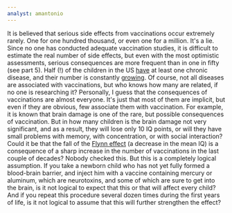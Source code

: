 ```yaml
---
analyst: amantonio
---
```


It is believed that serious side effects from vaccinations occur extremely rarely. One for one hundred thousand, or even one for a million. It's a lie. Since no one has conducted adequate vaccination studies, it is difficult to estimate the real number of side effects, but even with the most optimistic assessments, serious consequences are more frequent than in one in fifty (see part 5). Half (!) of the children in the US [have](https://www.ncbi.nlm.nih.gov/pubmed/21570014) at least one chronic disease, and their number is constantly [growing](https://www.sciencedaily.com/releases/2016/04/160430100357.htm). Of course, not all diseases are associated with vaccinations, but who knows how many are related, if no one is researching it?
Personally, I guess that the consequences of vaccinations are almost everyone. It's just that most of them are implicit, but even if they are obvious, few associate them with vaccination. For example, it is known that brain damage is one of the rare, but possible consequences of vaccination. But in how many children is the brain damage not very significant, and as a result, they will lose only 10 IQ points, or will they have small problems with memory, with concentration, or with social interaction? Could it be that the fall of the [Flynn effect](https://en.wikipedia.org/wiki/Flynn_effect) (a decrease in the mean IQ) is a consequence of a sharp increase in the number of vaccinations in the last couple of decades? Nobody checked this. But this is a completely logical assumption. If you take a newborn child who has not yet fully formed a blood-brain barrier, and inject him with a vaccine containing mercury or aluminum, which are neurotoxins, and some of which are sure to get into the brain, is it not logical to expect that this or that will affect every child? And if you repeat this procedure several dozen times during the first years of life, is it not logical to assume that this will further strengthen the effect?

